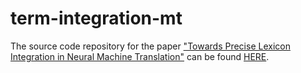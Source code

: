# term-integration-mt

The source code repository for the paper ["Towards Precise Lexicon Integration in Neural Machine Translation"](https://aclanthology.org/2021.ranlp-1.122/) can be found [HERE](https://github.com/ogunoz/term-integration-mt).

